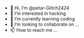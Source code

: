 - 👋 Hi, I’m @petar-Glitch2424
- 👀 I’m interested in hacking
- 🌱 I’m currently learning coding
- 💞️ I’m looking to collaborate on ...
- 📫 How to reach me ...

<!---
petar-Glitch2424/petar-Glitch2424 is a ✨ special ✨ repository because its `README.md` (this file) appears on your GitHub profile.
You can click the Preview link to take a look at your changes.
--->
